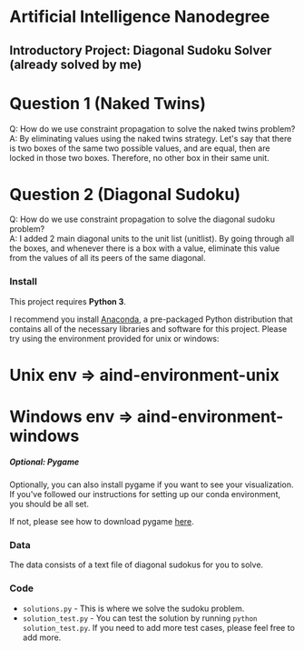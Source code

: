 # Artificial Intelligence Nanodegree
## Introductory Project: Diagonal Sudoku Solver (already solved by me)

# Question 1 (Naked Twins)
Q: How do we use constraint propagation to solve the naked twins problem?  
A: By eliminating values using the naked twins strategy. Let's say that there is two boxes of the same two possible values, and are equal, then are locked in those two boxes. Therefore, no other box in their same unit.

# Question 2 (Diagonal Sudoku)
Q: How do we use constraint propagation to solve the diagonal sudoku problem?  
A: I added 2 main diagonal units to the unit list (unitlist). By going through all the boxes, and whenever there is a box with a value, eliminate this value from the values of all its peers of the same diagonal.

### Install

This project requires **Python 3**.

I recommend you install [Anaconda](https://www.continuum.io/downloads), a pre-packaged Python distribution that contains all of the necessary libraries and software for this project. 
Please try using the environment provided for unix or windows:
# Unix env => aind-environment-unix
# Windows env => aind-environment-windows

##### Optional: Pygame

Optionally, you can also install pygame if you want to see your visualization. If you've followed our instructions for setting up our conda environment, you should be all set.

If not, please see how to download pygame [here](http://www.pygame.org/download.shtml).

### Data

The data consists of a text file of diagonal sudokus for you to solve.

### Code
* `solutions.py` - This is where we solve the sudoku problem.
* `solution_test.py` - You can test the solution by running `python solution_test.py`. If you need to add more test cases, please feel free to add more.
